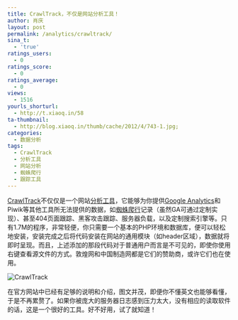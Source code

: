 ```yaml
---
title: CrawlTrack，不仅是网站分析工具！
author: 肖庆
layout: post
permalink: /analytics/crawltrack/
sina_t:
  - 'true'
ratings_users:
  - 0
ratings_score:
  - 0
ratings_average:
  - 0
views:
  - 1516
yourls_shorturl:
  - http://t.xiaoq.in/58
ta-thumbnail:
  - http://blog.xiaoq.in/thumb/cache/2012/4/743-1.jpg;
categories:
  - 数据分析
tags:
  - CrawlTrack
  - 分析工具
  - 网站分析
  - 蜘蛛爬行
  - 跟踪工具
---
```

<a title="CrawlTrack" href="http://www.crawltrack.net/" target="_blank">CrawlTrack</a>不仅仅是一个网站<span class='wp_keywordlink_affiliate'><a href="http://blog.xiaoq.in/tag/%e5%88%86%e6%9e%90%e5%b7%a5%e5%85%b7/" title="查看分析工具中的全部文章" target="_blank">分析工具</a></span>，它能够为你提供<span class='wp_keywordlink'><a href="http://blog.xiaoq.in/google-analytics/" title="Google Analytics" target="_blank">Google Analytics</a></span>和Piwik等其他工具所无法提供的数据，如<span class='wp_keywordlink_affiliate'><a href="http://blog.xiaoq.in/tag/%e8%9c%98%e8%9b%9b%e7%88%ac%e8%a1%8c/" title="查看蜘蛛爬行中的全部文章" target="_blank">蜘蛛爬行</a></span>记录（虽然GA可通过定制实现）、甚至404页面跟踪、黑客攻击跟踪、服务器负载，以及定制搜索引擎等。只有1.7M的程序，非常轻便，你只需要一个基本的PHP环境和数据库，便可以轻松地安装，安装完成之后将代码安装在网站的通用模块（如header区域），数据就将即时呈现。而且，上述添加的那段代码对于普通用户而言是不可见的，即使你使用右键查看源文件的方式。敦煌网和中国制造网都是它们的赞助商，或许它们也在使用。

![CrawlTrack][1]

在官方网站中已经有足够的说明和介绍，图文并茂，即便你不懂英文也能够看懂，于是不再累赘了。如果你被庞大的服务器日志感到压力太大，没有相应的读取软件的话，这是一个很好的工具。好不好用，试了就知道！

&nbsp;

 [1]: http://www.crawltrack.org/images/capture-en.jpg